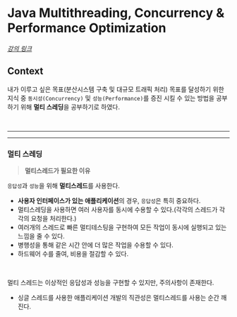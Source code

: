 # **Java Multithreading, Concurrency & Performance Optimization**

*[강의 링크](https://www.udemy.com/course/java-multithreading-concurrency-performance-optimization/)*

## **Context**

내가 이루고 싶은 목표(분산시스템 구축 및 대규모 트래픽 처리) 목표를 달성하기 위한 지식 중 `동시성(Concurrency)` 및 `성능(Performance)`를 증진 시킬 수 있는 방법을 공부하기 위해 **멀티 스레딩**을 공부하기로 하였다.

<br><hr><hr>

### **멀티 스레딩**

> **멀티스레드가 필요한 이유**

`응답성`과 `성능`을 위해 **멀티스레드**를 사용한다.

- **사용자 인터페이스가 있는 애플리케이션**의 경우, `응답성`은 특히 중요하다.
- 멀티스레딩을 사용하면 여러 사용자를 동시에 수용할 수 있다.(각각의 스레드가 각각의 요청을 처리한다.)
- 여러개의 스레드로 빠른 멀티테스팅을 구현하여 모든 작업이 동시에 실행되고 있는 느낌을 줄 수 있다.
- 병행성을 통해 같은 시간 안에 더 많은 작업을 수용할 수 있다.
- 하드웨어 수를 줄여, 비용을 절감할 수 있다.

<br>

멀티 스레드는 이상적인 응답성과 성능을 구현할 수 있지만, 주의사항이 존재한다.

- 싱글 스레드를 사용한 애플리케이션 개발의 직관성은 멀티스레드를 사용는 순간 깨진다.